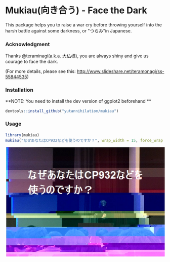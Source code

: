 Mukiau(向き合う) - Face the Dark
============================

This package helps you to raise a war cry before throwing yourself into the harsh battle against some darkness, or "つらみ"in Japanese.

### Acknowledgment

Thanks @teraminagi(a.k.a. 大仏様), you are always shiny and give us courage to face the dark.

(For more details, please see this: http://www.slideshare.net/teramonagi/ss-55844535)

### Installation

**NOTE: You need to install the dev version of ggplot2 beforehand **

```r
devtools::install_github("yutannihilation/mukiau")
```

### Usage

```r
library(mukiau)
mukiau("なぜあなたはCP932などを使うのですか？", wrap_width = 15, force_wrap = TRUE)
```

![](example.jpg)

